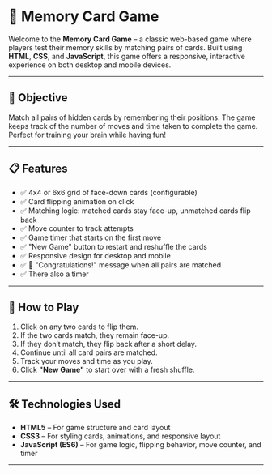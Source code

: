 # 🧠 Memory Card Game

Welcome to the **Memory Card Game** – a classic web-based game where players test their memory skills by matching pairs of cards. Built using **HTML**, **CSS**, and **JavaScript**, this game offers a responsive, interactive experience on both desktop and mobile devices.

---

## 🎯 Objective

Match all pairs of hidden cards by remembering their positions. The game keeps track of the number of moves and time taken to complete the game. Perfect for training your brain while having fun!

---

## 📋 Features

- ✅ 4x4 or 6x6 grid of face-down cards (configurable)
- ✅ Card flipping animation on click
- ✅ Matching logic: matched cards stay face-up, unmatched cards flip back
- ✅ Move counter to track attempts
- ✅ Game timer that starts on the first move
- ✅ "New Game" button to restart and reshuffle the cards
- ✅ Responsive design for desktop and mobile
- ✅ 🎉 "Congratulations!" message when all pairs are matched
- ✅ There also a timer

---

## 🧩 How to Play

1. Click on any two cards to flip them.
2. If the two cards match, they remain face-up.
3. If they don’t match, they flip back after a short delay.
4. Continue until all card pairs are matched.
5. Track your moves and time as you play.
6. Click **"New Game"** to start over with a fresh shuffle.

---

## 🛠️ Technologies Used

- **HTML5** – For game structure and card layout
- **CSS3** – For styling cards, animations, and responsive layout
- **JavaScript (ES6)** – For game logic, flipping behavior, move counter, and timer

---
